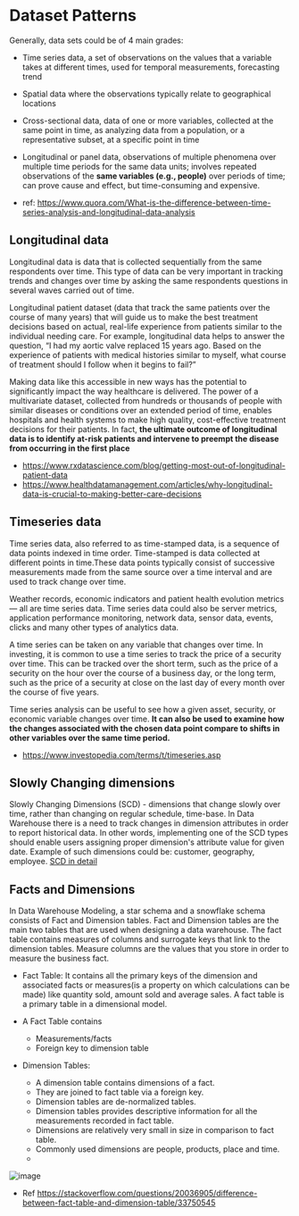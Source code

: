 # Dataset Patterns

Generally, data sets could be of 4 main grades:

- Time series data, a set of observations on the values that a variable takes at different times, used for temporal measurements, forecasting trend
- Spatial data where the observations typically relate to geographical locations
- Cross-sectional data, data of one or more variables, collected at the same point in time, as analyzing data from a population, or a representative subset, at a specific point in time
- Longitudinal or panel data, observations of multiple phenomena over multiple time periods for the same data units; involves repeated observations of the **same variables (e.g., people)** over periods of time; can prove cause and effect, but time-consuming and expensive.

- ref: https://www.quora.com/What-is-the-difference-between-time-series-analysis-and-longitudinal-data-analysis

## Longitudinal data
Longitudinal data is data that is collected sequentially from the same respondents over time. This type of data can be very important in tracking trends and changes over time by asking the same respondents questions in several waves carried out of time.

Longitudinal patient dataset (data that track the same patients over the course of many years) that will guide us to make the best treatment decisions based on actual, real-life experience from patients similar to the individual needing care. For example, longitudinal data helps to answer the question, “I had my aortic valve replaced 15 years ago. Based on the experience of patients with medical histories similar to myself, what course of treatment should I follow when it begins to fail?”

Making data like this accessible in new ways has the potential to significantly impact the way healthcare is delivered. The power of a multivariate dataset, collected from hundreds or thousands of people with similar diseases or conditions over an extended period of time, enables hospitals and health systems to make high quality, cost-effective treatment decisions for their patients. In fact, **the ultimate outcome of longitudinal data is to identify at-risk patients and intervene to preempt the disease from occurring in the first place**

- https://www.rxdatascience.com/blog/getting-most-out-of-longitudinal-patient-data
- https://www.healthdatamanagement.com/articles/why-longitudinal-data-is-crucial-to-making-better-care-decisions

## Timeseries data

Time series data, also referred to as time-stamped data, is a sequence of data points indexed in time order. Time-stamped is data collected at different points in time.These data points typically consist of successive measurements made from the same source over a time interval and are used to track change over time.

Weather records, economic indicators and patient health evolution metrics — all are time series data. Time series data could also be server metrics, application performance monitoring, network data, sensor data, events, clicks and many other types of analytics data.

A time series can be taken on any variable that changes over time. In investing, it is common to use a time series to track the price of a security over time. This can be tracked over the short term, such as the price of a security on the hour over the course of a business day, or the long term, such as the price of a security at close on the last day of every month over the course of five years.

Time series analysis can be useful to see how a given asset, security, or economic variable changes over time. **It can also be used to examine how the changes associated with the chosen data point compare to shifts in other variables over the same time period.**

- https://www.investopedia.com/terms/t/timeseries.asp


## Slowly Changing dimensions
Slowly Changing Dimensions (SCD) - dimensions that change slowly over time, rather than changing on regular schedule, time-base. In Data Warehouse there is a need to track changes in dimension attributes in order to report historical data. In other words, implementing one of the SCD types should enable users assigning proper dimension's attribute value for given date. Example of such dimensions could be: customer, geography, employee. [SCD in detail](https://www.datawarehouse4u.info/SCD-Slowly-Changing-Dimensions.html)

## Facts and Dimensions
In Data Warehouse Modeling, a star schema and a snowflake schema consists of Fact and Dimension tables. Fact and Dimension tables are the main two tables that are used when designing a data warehouse. The fact table contains measures of columns and surrogate keys that link to the dimension tables. Measure columns are the values that you store in order to measure the business fact.

- Fact Table:
It contains all the primary keys of the dimension and associated facts or measures(is a property on which calculations can be made) like quantity sold, amount sold and average sales. A fact table is a primary table in a dimensional model.

- A Fact Table contains
  - Measurements/facts
  - Foreign key to dimension table

- Dimension Tables:
  - A dimension table contains dimensions of a fact.
  - They are joined to fact table via a foreign key.
  - Dimension tables are de-normalized tables.
  - Dimension tables provides descriptive information for all the measurements recorded in fact table.
  - Dimensions are relatively very small in size in  comparison to fact table.
  - Commonly used dimensions are people, products, place and time.
  - 
![image](https://user-images.githubusercontent.com/52529498/149608358-abb01309-c389-4246-91aa-c46010ea9144.png)

- Ref https://stackoverflow.com/questions/20036905/difference-between-fact-table-and-dimension-table/33750545
